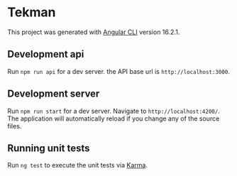 # Tekman

This project was generated with [Angular CLI](https://github.com/angular/angular-cli) version 16.2.1.

## Development api

Run `npm run api` for a dev server. the API base url is `http://localhost:3000`.

## Development server

Run `npm run start` for a dev server. Navigate to `http://localhost:4200/`. The application will automatically reload if you change any of the source files.

## Running unit tests

Run `ng test` to execute the unit tests via [Karma](https://karma-runner.github.io).
